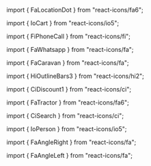 import { FaLocationDot } from "react-icons/fa6";
<FaLocationDot />


import { IoCart } from "react-icons/io5";
<IoCart />


import { FiPhoneCall } from "react-icons/fi";
<FiPhoneCall />




import { FaWhatsapp } from "react-icons/fa";
<FaWhatsapp />




import { FaCaravan } from "react-icons/fa";
<FaCaravan />


import { HiOutlineBars3 } from "react-icons/hi2";
<HiOutlineBars3 />


import { CiDiscount1 } from "react-icons/ci";
<CiDiscount1 />



import { FaTractor } from "react-icons/fa6";
<FaTractor />


import { CiSearch } from "react-icons/ci";
<CiSearch />



import { IoPerson } from "react-icons/io5";
<IoPerson />




import { FaAngleRight } from "react-icons/fa";
<FaAngleRight />



import { FaAngleLeft } from "react-icons/fa";
<FaAngleLeft />